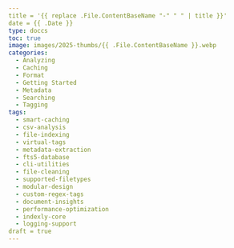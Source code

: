 ```yaml
---
title = '{{ replace .File.ContentBaseName "-" " " | title }}'
date = {{ .Date }}
type: doccs
toc: true
image: images/2025-thumbs/{{ .File.ContentBaseName }}.webp
categories:
  - Analyzing
  - Caching
  - Format
  - Getting Started
  - Metadata
  - Searching
  - Tagging
tags:
  - smart-caching
  - csv-analysis
  - file-indexing
  - virtual-tags
  - metadata-extraction
  - fts5-database
  - cli-utilities
  - file-cleaning
  - supported-filetypes
  - modular-design
  - custom-regex-tags
  - document-insights
  - performance-optimization
  - indexly-core
  - logging-support
draft = true
---
```

